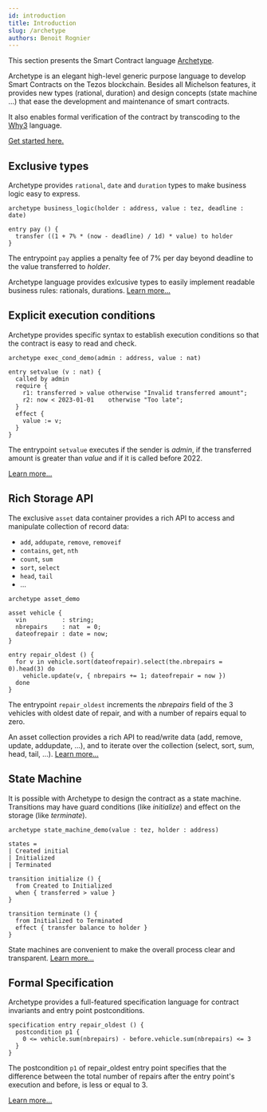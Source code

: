 ```yaml
---
id: introduction
title: Introduction
slug: /archetype
authors: Benoit Rognier
---
```


This section presents the Smart Contract language [Archetype](https://archetype-lang.org).

Archetype is an elegant high-level generic purpose language to develop Smart Contracts on the Tezos blockchain. Besides all Michelson features, it provides new types (rational, duration) and design concepts (state machine ...) that ease the development and maintenance of smart contracts.

It also enables formal verification of the contract by transcoding to the [Why3](http://why3.lri.fr/) language.

[Get started here.](https://docs.archetype-lang.org/getting-started-1)

## Exclusive types

Archetype provides `rational`, `date` and `duration` types to make business logic easy to express.

```archetype
archetype business_logic(holder : address, value : tez, deadline : date)

entry pay () {
  transfer ((1 + 7% * (now - deadline) / 1d) * value) to holder
}
```

The entrypoint `pay` applies a penalty fee of 7% per day beyond deadline to the value transferred to _holder_.

Archetype language provides exlcusive types to easily implement readable business rules: rationals, durations. [Learn more...](https://docs.archetype-lang.org/archetype-language/numbers#rationals)

## Explicit execution conditions

Archetype provides specific syntax to establish execution conditions so that the contract is easy to read and check.

```archetype
archetype exec_cond_demo(admin : address, value : nat)

entry setvalue (v : nat) {
  called by admin
  require {
    r1: transferred > value otherwise "Invalid transferred amount";
    r2: now < 2023-01-01    otherwise "Too late";
  }
  effect {
    value := v;
  }
}
```

The entrypoint `setvalue` executes if the sender is _admin_, if the transferred amount is greater than _value_ and if it is called before 2022.

 [Learn more...](https://docs.archetype-lang.org/archetype-language/action#sections)

## Rich Storage API

The exclusive `asset` data container provides a rich API to access and manipulate collection of record data:
* `add`, `addupate`, `remove`, `removeif`
* `contains`, `get`, `nth`
* `count`, `sum`
* `sort`, `select`
* `head`, `tail`
* ...

```archetype
archetype asset_demo

asset vehicle {
  vin          : string;
  nbrepairs    : nat  = 0;
  dateofrepair : date = now;
}

entry repair_oldest () {
  for v in vehicle.sort(dateofrepair).select(the.nbrepairs = 0).head(3) do
    vehicle.update(v, { nbrepairs += 1; dateofrepair = now })
  done
}
```

The entrypoint `repair_oldest` increments the _nbrepairs_ field of the 3 vehicles with oldest date of repair, and with a number of repairs equal to zero.

An asset collection provides a rich API to read/write data (add, remove, update, addupdate, ...), and to iterate over the collection (select, sort, sum, head, tail, ...). [Learn more...](https://docs.archetype-lang.org/archetype-language/data-model)

## State Machine

It is possible with Archetype to design the contract as a state machine. Transitions may have guard conditions (like _initialize_) and effect on the storage (like _terminate_).

```archetype
archetype state_machine_demo(value : tez, holder : address)

states =
| Created initial
| Initialized
| Terminated

transition initialize () {
  from Created to Initialized
  when { transferred > value }
}

transition terminate () {
  from Initialized to Terminated
  effect { transfer balance to holder }
}
```

State machines are convenient to make the overall process clear and transparent. [Learn more...](https://docs.archetype-lang.org/archetype-language/state-machine)

## Formal Specification

Archetype provides a full-featured specification language for contract invariants and entry point postconditions.

```archetype
specification entry repair_oldest () {
  postcondition p1 {
    0 <= vehicle.sum(nbrepairs) - before.vehicle.sum(nbrepairs) <= 3
  }
}
```

The postcondition `p1` of repair_oldest entry point specifies that the difference between the total number of repairs after the entry point's execution and before, is less or equal to 3.

[Learn more...](https://docs.archetype-lang.org/archetype-language/contract-specification)

